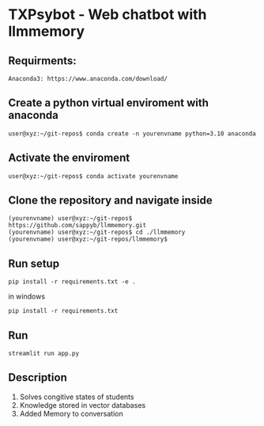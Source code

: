 # TXPsybot - Web chatbot with llmmemory

## Requirments:
```shell
Anaconda3: https://www.anaconda.com/download/
```
## Create a python virtual enviroment with anaconda
```shell
user@xyz:~/git-repos$ conda create -n yourenvname python=3.10 anaconda
```
## Activate the enviroment
```shell
user@xyz:~/git-repos$ conda activate yourenvname
```
## Clone the repository and navigate inside
```shell
(yourenvname) user@xyz:~/git-repos$ https://github.com/sappyb/llmmemory.git
(yourenvname) user@xyz:~/git-repos$ cd ./llmmemory
(yourenvname) user@xyz:~/git-repos/llmmemory$ 
```
## Run setup
```shell
pip install -r requirements.txt -e .
```

in windows
```shell
pip install -r requirements.txt
```

## Run
```shell
streamlit run app.py
```

## Description

1. Solves congitive states of students
2. Knowledge stored in vector databases
3. Added Memory to conversation
